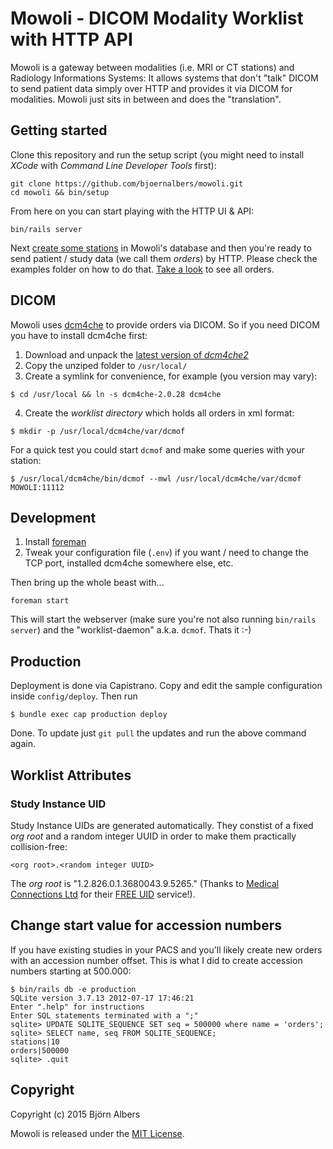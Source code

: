 # Mowoli - DICOM Modality Worklist with HTTP API

Mowoli is a gateway between modalities (i.e. MRI or CT stations) and Radiology
Informations Systems:
It allows systems that don't "talk" DICOM to send patient data simply over HTTP
and provides it via DICOM for modalities.
Mowoli just sits in between and does the "translation".


## Getting started

Clone this repository and run the setup script (you might need
to install *XCode* with *Command Line Developer Tools* first):

```console
git clone https://github.com/bjoernalbers/mowoli.git
cd mowoli && bin/setup
```
  
From here on you can start playing with the HTTP UI & API:

```console
bin/rails server
```

Next [create some stations](http://localhost:3000/stations) in Mowoli's database
and then you're ready to send patient / study data (we call them *orders*) by HTTP.
Please check the examples folder on how to do that.
[Take a look](http://localhost:3000/orders) to see all orders.


## DICOM

Mowoli uses [dcm4che](http://www.dcm4che.org) to provide orders via DICOM.
So if you need DICOM you have to install dcm4che first:

1. Download and unpack the
  [latest version of *dcm4che2*](http://sourceforge.net/projects/dcm4che/files/dcm4che2/)
2. Copy the unziped folder to `/usr/local/`
3. Create a symlink for convenience, for example (you version may vary):

```
$ cd /usr/local && ln -s dcm4che-2.0.28 dcm4che
```

4. Create the *worklist directory* which holds all orders in xml format:

```
$ mkdir -p /usr/local/dcm4che/var/dcmof
```

For a quick test you could start `dcmof` and make some queries with your station:

```
$ /usr/local/dcm4che/bin/dcmof --mwl /usr/local/dcm4che/var/dcmof MOWOLI:11112
```


## Development

1. Install [foreman](https://github.com/ddollar/foreman)
2. Tweak your configuration file (`.env`) if you want / need to change the TCP
   port, installed dcm4che somewhere else, etc.

Then bring up the whole beast with...

```
foreman start
```

This will start the webserver (make sure you're not also running `bin/rails
server`) and the "worklist-daemon" a.k.a. `dcmof`.
Thats it :-)


## Production

Deployment is done via Capistrano. Copy and edit the sample configuration inside `config/deploy`.
Then run

    $ bundle exec cap production deploy

Done.
To update just `git pull` the updates and run the above command again.


## Worklist Attributes

### Study Instance UID

Study Instance UIDs are generated automatically.
They constist of a fixed *org root* and a random integer UUID in order to make
them practically collision-free:

```
<org root>.<random integer UUID>
```

The *org root* is "1.2.826.0.1.3680043.9.5265."
(Thanks to
[Medical Connections Ltd](https://www.medicalconnections.co.uk)
for their
[FREE UID](https://www.medicalconnections.co.uk/Free_UID)
service!).


## Change start value for accession numbers

If you have existing studies in your PACS and you'll likely create new orders with an accession number offset.
This is what I did to create accession numbers starting at 500.000:

    $ bin/rails db -e production
    SQLite version 3.7.13 2012-07-17 17:46:21
    Enter ".help" for instructions
    Enter SQL statements terminated with a ";"
    sqlite> UPDATE SQLITE_SEQUENCE SET seq = 500000 where name = 'orders';
    sqlite> SELECT name, seq FROM SQLITE_SEQUENCE;                                                                                                                                                   
    stations|10
    orders|500000
    sqlite> .quit


## Copyright

Copyright (c) 2015 Björn Albers

Mowoli is released under the
[MIT License](https://github.com/bjoernalbers/mowoli/blob/master/LICENSE.txt).
